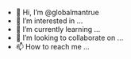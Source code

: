 - 👋 Hi, I’m @globalmantrue
- 👀 I’m interested in ...
- 🌱 I’m currently learning ...
- 💞️ I’m looking to collaborate on ...
- 📫 How to reach me ...

<!---
globalmantrue/globalmantrue is a ✨ special ✨ repository because its `README.md` (this file) appears on your GitHub profile.
You can click the Preview link to take a look at your changes.
--->
